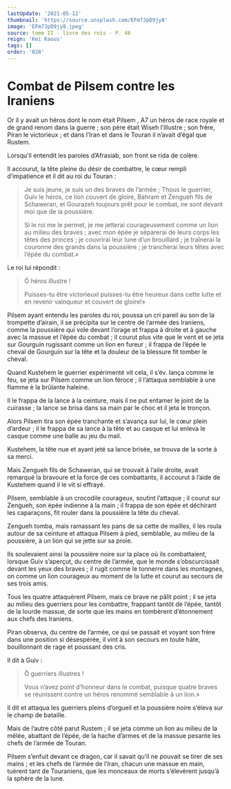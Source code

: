 ```yaml
---
lastUpdate: '2021-05-12'
thumbnail: 'https://source.unsplash.com/EFm7JpD9jy8'
image: 'EFm7JpD9jy8.jpeg'
source: tome II - livre des rois - P. 46
reign: 'Keï Kaous'
tags: []
order: '028'
---
```


# Combat de Pilsem contre les Iraniens

Or il y avait un héros dont le nom était Pilsem , A7 un héros de race royale et de grand renom dans la guerre ; son père était Wiseh l’illustre ; son frère, Piran le victorieux ; et dans l’Iran et dans le Touran il n’avait d’égal que Rustem.

Lorsqu’il entendit les paroles d’Afrasiab, son front se rida de colère.

Il accourut, la tête pleine du désir de combattre, le cœur rempli d’impatience et il dit au roi du Touran :

> Je suis jeune, je suis un des braves de l’armée ; Thous le guerrier, Guiv le héros, ce lion couvert de gloire, Bahram et Zengueh fils de Schaweran, et Gourazeh toujours prêt pour le combat, ne sont devant moi que de la poussière.
>
> Si le roi me le permet, je me jetterai courageusement comme un lion au milieu des braves ; avec mon épée je séparerai de leurs corps les têtes des princes ; je couvrirai leur lune d’un brouillard ; je traînerai la couronne des grands dans la poussière ; je trancherai leurs têtes avec l’épée du combat.»

Le roi lui répondit :

> Ô héros illustre !
>
> Puisses-tu être victorieuxl puisses-tu être heureux dans cette lutte et en revenir vainqueur et couvert de gloire!»

Pilsem ayant entendu les paroles du roi, poussa un cri pareil au son de la trompette d’airain, il se précipita sur le centre de l’armée des Iraniens, comme la poussière qui vole devant l’orage et frappa à droite et à gauche avec la massue et l’épée du combat ; il courut plus vite que le vent et se jeta sur Gourguin rugissant comme un lion en fureur ; il frappa de l’épée le cheval de Gourguin sur la tête et la douleur de la blessure fit tomber le cheval.

Quand Kustehem le guerrier expérimenté vit cela, il s’év. lança comme le feu, se jeta sur Pilsem comme un lion féroce ; il l’attaqua semblable à une flamme è la brûlante haleine.

Il le frappa de la lance à la ceinture, mais il ne put entamer le joint de la cuirasse ; la lance se brisa dans sa main par le choc et il jeta le tronçon.

Alors Pilsem tira son épée tranchante et s’avança sur lui, le cœur plein d’ardeur ; il le frappa de sa lance à la tête et au casque et lui enleva le casque comme une balle au jeu du mail.

Kustehem, la tête nue et ayant jeté sa lance brisée, se trouva de la sorte à sa merci.

Mais Zengueh fils de Schaweran, qui se trouvait à l’aile droite, avait remarqué la bravoure et la force de ces combattants, il accourut à l’aide de Kustehem quand il le vit si effrayé.

Pilsem, semblable à un crocodile courageux, soutint l’attaque ; il courut sur Zengueh, son épée indienne à la main ; il frappa de son épée et déchirant les caparaçons, fit rouler dans la poussière la tête du cheval.

Zengueh tomba, mais ramassant les pans de sa cette de mailles, il les roula autour de sa ceinture et attaqua Pilsem à pied, semblable, au milieu de la poussière, à un lion qui se jette sur sa proie.

Ils soulevaient ainsi la poussière noire sur la place où ils combattaient, lorsque Guiv s’aperçut, du centre de l’armée, que le monde s’obscurcissait devant les yeux des braves ; il rugit comme le tonnerre dans les montagnes, on comme un lion courageux au moment de la lutte et courut au secours de ses trois amis.

Tous les quatre attaquèrent Pilsem, mais ce brave ne pâlit point ; il se jeta au milieu des guerriers pour les combattre, frappant tantôt de l’épée, tantôt de la lourde massue, de sorte que les mains en tombèrent d’étonnement aux chefs des Iraniens.

Piran observa, du centre de l’armée, ce qui se passait et voyant son frère dans une position si désespérée, il vint à son secours en toute hâte, bouillonnant de rage et poussant des cris.

Il dit à Guiv :

> Ô guerriers illustres !
>
> Vous n’avez point d’honneur dans le combat, puisque quatre braves se réunissent contre un héros renommé semblable à un lion.»

Il dit et attaqua les guerriers pleins d’orgueil et la poussière noire s’éleva sur le champ de bataille.

Mais de l’autre côté parut Rustem ; il se jeta comme un lion au milieu de la mêlée, abattant de l’épée, de la hache d’armes et de la massue pesante les chefs de l’armée de Touran.

Pilsem s’enfuit devant ce dragon, car il savait qu’il ne pouvait se tirer de ses mains ; et les chefs de l’armée de l’Iran, chacun une massue en main, tuèrent tant de Touraniens, que les monceaux de morts s’élevèrent jusqu’à la sphère de la lune.
